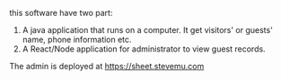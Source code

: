 this software have two part:

1. A java application that runs on a computer. It get visitors' or guests' name, phone information etc.
2. A React/Node application for administrator to view guest records.


The admin is deployed at https://sheet.stevemu.com